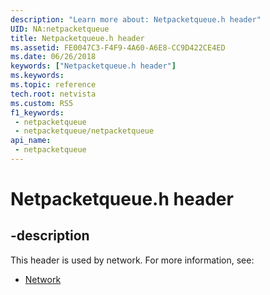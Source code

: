 ```yaml
---
description: "Learn more about: Netpacketqueue.h header"
UID: NA:netpacketqueue
title: Netpacketqueue.h header
ms.assetid: FE0047C3-F4F9-4A60-A6E8-CC9D422CE4ED
ms.date: 06/26/2018
keywords: ["Netpacketqueue.h header"]
ms.keywords: 
ms.topic: reference
tech.root: netvista
ms.custom: RS5
f1_keywords:
 - netpacketqueue
 - netpacketqueue/netpacketqueue
api_name:
 - netpacketqueue
---
```


# Netpacketqueue.h header


## -description

This header is used by network. For more information, see:

- [Network](../_netvista/index.md)

